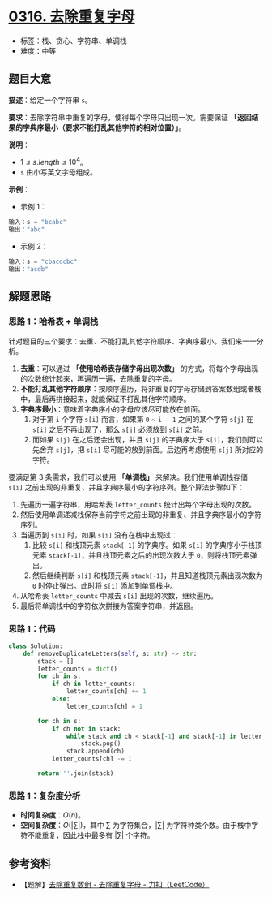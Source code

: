 # [0316. 去除重复字母](https://leetcode.cn/problems/remove-duplicate-letters/)

- 标签：栈、贪心、字符串、单调栈
- 难度：中等

## 题目大意

**描述**：给定一个字符串 `s`。

**要求**：去除字符串中重复的字母，使得每个字母只出现一次。需要保证 **「返回结果的字典序最小（要求不能打乱其他字符的相对位置）」**。

**说明**：

- $1 \le s.length \le 10^4$。
- `s` 由小写英文字母组成。

**示例**：

- 示例 1：

```Python
输入：s = "bcabc"
输出："abc"
```

- 示例 2：

```Python
输入：s = "cbacdcbc"
输出："acdb"
```

## 解题思路

### 思路 1：哈希表 + 单调栈

针对题目的三个要求：去重、不能打乱其他字符顺序、字典序最小。我们来一一分析。

1. **去重**：可以通过 **「使用哈希表存储字母出现次数」** 的方式，将每个字母出现的次数统计起来，再遍历一遍，去除重复的字母。
2. **不能打乱其他字符顺序**：按顺序遍历，将非重复的字母存储到答案数组或者栈中，最后再拼接起来，就能保证不打乱其他字符顺序。
3. **字典序最小**：意味着字典序小的字母应该尽可能放在前面。
   1. 对于第 `i` 个字符 `s[i]` 而言，如果第 `0` ~ `i - 1` 之间的某个字符 `s[j]` 在 `s[i]` 之后不再出现了，那么 `s[j]` 必须放到 `s[i]` 之前。
   2. 而如果 `s[j]` 在之后还会出现，并且 `s[j]` 的字典序大于 `s[i]`，我们则可以先舍弃 `s[j]`，把 `s[i]` 尽可能的放到前面。后边再考虑使用 `s[j]` 所对应的字符。


要满足第 3 条需求，我们可以使用 **「单调栈」** 来解决。我们使用单调栈存储 `s[i]` 之前出现的非重复、并且字典序最小的字符序列。整个算法步骤如下：

1. 先遍历一遍字符串，用哈希表 `letter_counts` 统计出每个字母出现的次数。
2. 然后使用单调递减栈保存当前字符之前出现的非重复、并且字典序最小的字符序列。
3. 当遍历到 `s[i]` 时，如果 `s[i]` 没有在栈中出现过：
   1. 比较 `s[i]` 和栈顶元素 `stack[-1]` 的字典序。如果 `s[i]` 的字典序小于栈顶元素 `stack[-1]`，并且栈顶元素之后的出现次数大于 `0`，则将栈顶元素弹出。
   2. 然后继续判断 `s[i]` 和栈顶元素 `stack[-1]`，并且知道栈顶元素出现次数为 `0` 时停止弹出。此时将 `s[i]` 添加到单调栈中。
4. 从哈希表 `letter_counts` 中减去 `s[i]` 出现的次数，继续遍历。
5. 最后将单调栈中的字符依次拼接为答案字符串，并返回。

### 思路 1：代码

```Python
class Solution:
    def removeDuplicateLetters(self, s: str) -> str:
        stack = []
        letter_counts = dict()
        for ch in s:
            if ch in letter_counts:
                letter_counts[ch] += 1
            else:
                letter_counts[ch] = 1

        for ch in s:
            if ch not in stack:
                while stack and ch < stack[-1] and stack[-1] in letter_counts and letter_counts[stack[-1]] > 0:
                    stack.pop()
                stack.append(ch)
            letter_counts[ch] -= 1

        return ''.join(stack)
```

### 思路 1：复杂度分析

- **时间复杂度**：$O(n)$。
- **空间复杂度**：$O(|\sum|)$，其中 $\sum$ 为字符集合，$|\sum|$ 为字符种类个数。由于栈中字符不能重复，因此栈中最多有 $|\sum|$ 个字符。

## 参考资料

- 【题解】[去除重复数组 - 去除重复字母 - 力扣（LeetCode）](https://leetcode.cn/problems/remove-duplicate-letters/solution/qu-chu-zhong-fu-shu-zu-by-lu-shi-zhe-sokp/)
